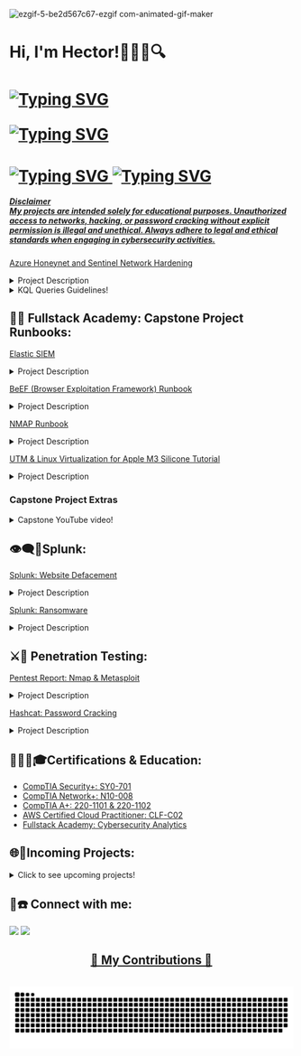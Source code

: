 
![ezgif-5-be2d567c67-ezgif com-animated-gif-maker](https://github.com/reyestech/reyestech/assets/153461962/08dce7bd-4752-4321-b67c-85d0f2a80bd7)


<h1>Hi, I'm Hector!🧑🏿‍💻🔍

<h1 align="left">
<a href="https://git.io/typing-svg"><img src="https://readme-typing-svg.herokuapp.com?font=Fira+Code+Medium&size=35&duration=3500&color=2A8BF7&repeat=false&random=false&width=445&lines=%22Hello%2C+World!%22;Welcome%2C" alt="Typing SVG" /></a>

<a href="https://git.io/typing-svg"><img src="https://readme-typing-svg.herokuapp.com?font=Fira+Code+Medium&size=35&duration=3500&pause=1000&color=2A8BF7&repeat=false&random=false&width=600&lines=+++++++++++++++++++++++++++++++++++;Checkout+my+projects.;Networking+Labs+%F0%9F%9B%9C;Cybersecurity+Portfolio%F0%9F%9B%A1%EF%B8%8F" alt="Typing SVG" />
</h1>

<h1 align="left">
    <img src="https://readme-typing-svg.herokuapp.com?font=Fira+Code+Medium&size=35&duration=3500&color=2A8BF7&repeat=false&random=false&width=445&lines=%22Hello%2C+World!%22;Welcome%2C" alt="Typing SVG" />

 <img src="https://readme-typing-svg.herokuapp.com?font=Fira+Code+Medium&size=35&duration=3500&pause=1000&color=2A8BF7&repeat=false&random=false&width=600&lines=+++++++++++++++++++++++++++++++++++;Checkout+my+projects.;Networking+Labs+%F0%9F%9B%9C;Cybersecurity+Portfolio%F0%9F%9B%A1%EF%B8%8F" alt="Typing SVG" />

    
</h1>


</h1>

</h1>
<h5>Disclaimer <br/>
 My projects are intended solely for educational purposes. Unauthorized access to networks, hacking, or password cracking without explicit permission is illegal and unethical. Always adhere to legal and ethical standards when engaging in cybersecurity activities.</h5>

[Azure Honeynet and Sentinel Network Hardening](https://github.com/reyestech/Azure-Honeynet-and-Sentinel-Hardening-/tree/main)
<details>
  <summary>Project Description</summary>
  <blockquote>
    The project "Azure Honeynet and Sentinel Hardening" involves establishing a honeynet within Microsoft Azure to attract and analyze live attacks. This setup includes vulnerable virtual machines to simulate an insecure environment, with logs collected and analyzed by Microsoft Sentinel. The project follows a methodology of deploying VMs, collecting and monitoring log data, detecting and responding to incidents, and implementing security enhancements. After remediation, the environment is reassessed for improved security metrics, adhering to standards like NIST 800-53 and Microsoft Defender for Cloud recommendations.
  </blockquote>
</details>

<details>
    <summary>KQL Queries Guidelines!</summary>
    <div>
      <a href="https://github.com/reyestech/KQL-Queries-Sheet-For-Azure-Honeynet-trap/tree/main">KQL Queries </a><br>
      <!-- Add more links as needed -->
    </div>
  </details>

</h1>

<h2>🐱‍💻 Fullstack Academy: Capstone Project Runbooks:</h2>

[Elastic SIEM](https://github.com/reyestech/Elastic-SIEM-Lab-Runbook)
<details>
  <summary>Project Description</summary>
  <blockquote>
    The "Elastic SIEM Lab Runbook" project involves creating an Elastic SIEM lab environment to monitor and protect a client's network. This setup connects systems using Kibana, Active Directory, and Port Forwarding, enabling remote monitoring through a single dashboard. The project addresses the challenge of dispersed teams across the US, providing real-time protection and insights into security events by utilizing tools like the ELK stack (Elasticsearch, Logstash, Kibana) and integrating various operating systems and environments.
  </blockquote>
</details>

[BeEF (Browser Exploitation Framework) Runbook](https://github.com/reyestech/BeEF-Browser-Exploitation-Framework-Runbook/blob/main/README.md)
<details>
  <summary>Project Description</summary>
  <blockquote>
    This BeEF Browser Exploitation Framework Runbook project provides a detailed guide on using the Browser Exploitation Framework (BeEF) to perform penetration testing. It includes instructions for setting up the BeEF environment, hooking browsers, and exploiting browser vulnerabilities. The runbook also covers integrating BeEF with other tools for enhanced testing capabilities, demonstrating how to leverage browser-based attacks to gain insights into network security weaknesses.
  </blockquote>
</details>
 
[NMAP Runbook](https://github.com/reyestech/NMAP-Runbook)
<details>
  <summary>Project Description</summary>
  <blockquote>
    The "NMAP Runbook" is a comprehensive guide for Nmap, a powerful network scanning tool. It covers essential topics such as network mapping, port scanning, service version detection, operating system detection, and using Nmap's scripting engine for advanced tasks. The runbook also includes examples of common scan types and options, legal and ethical considerations, and tips for effective use. The guide is designed to help users perform security assessments and network analysis efficiently.
  </blockquote>
</details>

[UTM & Linux Virtualization for Apple M3 Silicone Tutorial](https://github.com/reyestech/UTM-Virtual-Machines-for-M1-M2-Mac-Kali-Linux-Tutorial/tree/main)

<details>
  <summary>Project Description</summary>
  <blockquote>
    The UTM Virtual Machines for M1/M2 Mac Kali Linux Tutorial provides a detailed guide on setting up Kali Linux virtual machines on macOS devices equipped with M1 and M2 chips using UTM (Universal Type Manager). The tutorial includes comprehensive step-by-step instructions and screenshots, making it accessible for users at all skill levels. It highlights the advantages of UTM’s ARM64 compatibility and hardware acceleration features, which ensure efficient performance and integration with macOS functionalities, enabling users to run Kali Linux smoothly on their Mac systems for penetration testing and security research tasks.
  </blockquote>
</details>

<h3> Capstone Project Extras </h3>
<details>
  <summary>Capstone YouTube video!</summary>
  
  [![YouTube Video](https://img.youtube.com/vi/j60MCJAZG3s/0.jpg)](https://www.youtube.com/watch?v=j60MCJAZG3s)
</details>


<h2>👁️‍🗨️🔬Splunk:</h2>

[Splunk: Website Defacement](https://github.com/reyestech/Splunk-Web-Site-Defacement)

<details>
  <summary>Project Description</summary>
  <blockquote>
    The Splunk: Web Site Defacement project demonstrates how to use Splunk to investigate and mitigate website defacement attacks. The project guides users through various steps, including identifying the source of the attack, analyzing traffic patterns, and finding malicious files. It provides a detailed runbook on using Splunk’s capabilities to monitor, detect, and respond to security incidents, leveraging tools like VirusTotal, Windows Sandbox, and others for comprehensive threat analysis.
  </blockquote>
</details>

[Splunk: Ransomware](https://github.com/reyestech/Splunk-Ransomware)

<details>
  <summary>Project Description</summary>
  <blockquote>
    The Splunk: Ransomware project focuses on using Splunk to detect, analyze, and mitigate ransomware attacks. The project provides a detailed runbook for investigating ransomware incidents, including examining network traffic, identifying compromised files, and analyzing suspicious activities using various Splunk queries. It utilizes tools like Windows Sandbox, VirusTotal, and Suricata for comprehensive threat analysis and demonstrates how to handle ransomware scenarios through practical exercises.
  </blockquote>
</details>




<h2>⚔️🥷 Penetration Testing:</h2>

[Pentest Report: Nmap & Metasploit](https://github.com/reyestech/Nmap-Metasploit-Penetration-Testing-Report)
<details>
  <summary>Project Description</summary>
  <blockquote>
    The Penetration Test Report: Nmap-Metasploit is a comprehensive guide for conducting penetration tests on “Stackfull Software's” network. The project utilizes tools such as Nmap, Metasploit, Wireshark, and Burp Suite to identify and exploit vulnerabilities. The report details the process of network reconnaissance, initial compromise, pivoting, and privilege escalation, culminating in recommendations for improving network security. The goal is to validate internal security controls and provide actionable insights to enhance the client’s cybersecurity posture.
  </blockquote>
</details>

[Hashcat: Password Cracking](https://github.com/reyestech/Hashcat/tree/main)
<details>
  <summary>Project Description</summary>
  <blockquote>
    The project provides a detailed walkthrough of a Capture The Flag (CTF) challenge focused on cracking an NTLM password hash using Hashcat and the rockyou.txt wordlist in a Kali Linux environment. It emphasizes the importance of identifying hash types, setting up the appropriate tools, and applying effective password-cracking strategies, all of which are educational purposes to enhance cybersecurity skills.
  </blockquote>
</details>
    
<h2>🧑‍🎓📜🎓Certifications & Education:</h2>
 
- [CompTIA Security+: SY0-701](https://github.com/reyestech/Comptia-Sec-Cert-Image/tree/main)
- [CompTIA Network+: N10-008](https://github.com/reyestech/Network-)
- [CompTIA A+: 220-1101 & 220-1102](https://github.com/reyestech/ComptiA-_Cert/blob/main/README.md)
- [AWS Certified Cloud Practitioner: CLF-C02](https://github.com/reyestech/AWS-Certified-Cloud-Practitioner-Cert)
- [Fullstack Academy: Cybersecurity Analytics](https://github.com/reyestech/Fullstack-Academy/tree/main)



<h2>🌐🍯Incoming Projects:</h2>
<details>
  <summary>Click to see upcoming projects!</summary>
  <div>
    <h3>I will share detailed Runbooks on my current Networking and Security Projects in the upcoming weeks.<br>
    These guides will thoroughly analyze the concepts, best practices, and tools needed to establish and maintain safe and efficient networks in both personal and professional settings.</h3>
    <details>
      <summary>Azure-Sentinel-Labs</summary>
      <div>
        <ul>
          <li><b>Lab is completed, run-books for a step-by-step tutorial coming soon.</b></li>
          <li><b>KQL and NIST Runbooks</b></li>
        </ul>
      </div>
    </details>    
    <details>
      <summary>Raspberry Pi 5: All-in-1 HomeLab Build - Pi-hole - Docker containers</summary>
      <div>
        <ul>
          <li><b>Task: Building the Ultimate Home Lab and Home Server using Docker to centralize all my Pi Projects.</b></li>
        </ul>
      </div>
    </details>    
    <details>
      <summary>Portable Raspberry Pi VPN & Wireless Router</summary>
      <div>
        <ul>
          <li><b>Task: Building an on-the-go safe hacking set-up.</b></li>
        </ul>
      </div>
    </details>    
    <!-- Add links or any other additional information below -->
    <!-- Add more links as needed -->
  </div>
</details>


<h2>📧☎️ Connect with me:</h2>

<a href="https://linkedin.com/in/reyestech"><img src="https://img.shields.io/badge/-LinkedIn-0072b1?&style=for-the-badge&logo=linkedin&logoColor=white" /></a>
<a href="mailto:hmreyes809@gmail.com">
    <img src="https://img.shields.io/badge/Gmail-333333?style=for-the-badge&logo=gmail&logoColor=red" />

<div align="center">
  <h2>🐍 My Contributions 🐍</h2>
  <br>
  <img alt="snake eating my contributions" src="https://raw.githubusercontent.com/salesp07/salesp07/output/github-contribution-grid-snake.svg" />
  
  <br/><br/><br/>
</div>




